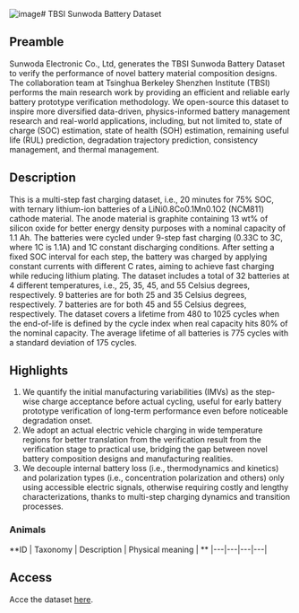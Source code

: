 ![image](https://github.com/terencetaothucb/TBSI-Sunwoda-Battery-Dataset/assets/161430150/60fc8536-fcdb-48c6-aeb3-5d814c4a14d3)# TBSI Sunwoda Battery Dataset
## Preamble
Sunwoda Electronic Co., Ltd, generates the TBSI Sunwoda Battery Dataset to verify the performance of novel battery material composition designs. The collaboration team at Tsinghua Berkeley Shenzhen Institute (TBSI) performs the main research work by providing an efficient and reliable early battery prototype verification methodology. We open-source this dataset to inspire more diversified data-driven, physics-informed battery management research and real-world applications, including, but not limited to, state of charge (SOC) estimation, state of health (SOH) estimation, remaining useful life (RUL) prediction, degradation trajectory prediction, consistency management, and thermal management. 
## Description
This is a multi-step fast charging dataset, i.e., 20 minutes for 75% SOC, with ternary lithium-ion batteries of a LiNi0.8Co0.1Mn0.1O2 (NCM811) cathode material. The anode material is graphite containing 13 wt% of silicon oxide for better energy density purposes with a nominal capacity of 1.1 Ah. The batteries were cycled under 9-step fast charging (0.33C to 3C, where 1C is 1.1A) and 1C constant discharging conditions. After setting a fixed SOC interval for each step, the battery was charged by applying constant currents with different C rates, aiming to achieve fast charging while reducing lithium plating.
The dataset includes a total of 32 batteries at 4 different temperatures, i.e., 25, 35, 45, and 55 Celsius degrees, respectively. 9 batteries are for both 25 and 35 Celsius degrees, respectively. 7 batteries are for both 45 and 55 Celsius degrees, respectively. The dataset covers a lifetime from 480 to 1025 cycles when the end-of-life is defined by the cycle index when real capacity hits 80% of the nominal capacity. The average lifetime of all batteries is 775 cycles with a standard deviation of 175 cycles. 
## Highlights
1. We quantify the initial manufacturing variabilities (IMVs) as the step-wise charge acceptance before actual cycling, useful for early battery prototype verification of long-term performance even before noticeable degradation onset.
2. We adopt an actual electric vehicle charging in wide temperature regions for better translation from the verification result from the verification stage to practical use, bridging the gap between novel battery composition designs and manufacturing realities. 
3. We decouple internal battery loss (i.e., thermodynamics and kinetics) and polarization types (i.e., concentration polarization and others) only using accessible electric signals, otherwise requiring costly and lengthy characterizations, thanks to multi-step charging dynamics and transition processes.
### Animals
**ID | Taxonomy | Description | Physical meaning | **
|---|---|---|---|

## Access
Acce the dataset [here](https://zenodo.org/uploads/10715209). 

